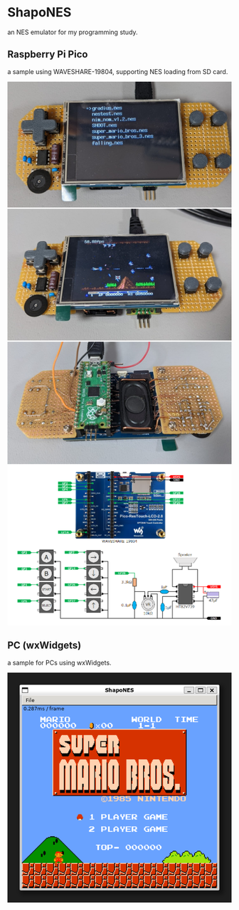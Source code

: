 # ShapoNES

an NES emulator for my programming study.

## Raspberry Pi Pico

a sample using WAVESHARE-19804, supporting NES loading from SD card.

![](img/bootmenu.jpg)
![](img/cover.jpg)
![](img/backside.jpg)
![](img/circuit.png)

## PC (wxWidgets)

a sample for PCs using wxWidgets.

![](img/ss01.png)

